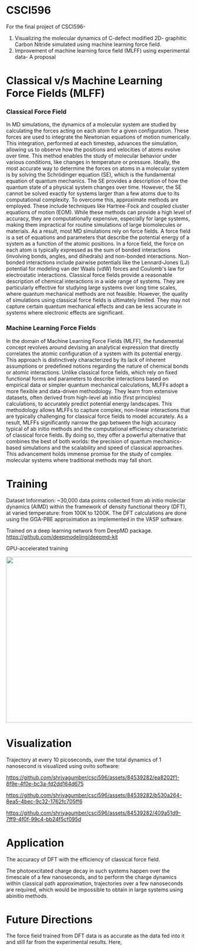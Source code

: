 # CSCI596
For the final project of CSCI596- 
1. Visualizing the molecular dynamics of C-defect modified 2D- graphitic Carbon Nitride simulated using machine learning force field. 
2. Improvement of machine learning force field (MLFF) using experimental data- A proposal

# Classical v/s Machine Learning Force Fields (MLFF)

### Classical Force Field
In MD simulations, the dynamics of a molecular system are studied by calculating the forces acting on each atom for a given configuration. These forces are used to integrate the Newtonian equations of motion numerically. This integration, performed at each timestep, advances the simulation, allowing us to observe how the positions and velocities of atoms evolve over time. This method enables the study of molecular behavior under various conditions, like changes in temperature or pressure.
Ideally, the most accurate way to determine the forces on atoms in a molecular system is by solving the Schrödinger equation (SE), which is the fundamental equation of quantum mechanics. The SE provides a description of how the quantum state of a physical system changes over time.
However, the SE cannot be solved exactly for systems larger than a few atoms due to its computational complexity. To overcome this, approximate methods are employed. These include techniques like Hartree-Fock and coupled cluster equations of motion (EOM). While these methods can provide a high level of accuracy, they are computationally expensive, especially for large systems, making them impractical for routine simulations of large biomolecules or materials.
As a result, most MD simulations rely on force fields. A force field is a set of equations and parameters that describe the potential energy of a system as a function of the atomic positions. In a force field, the force on each atom is typically expressed as the sum of bonded interactions (involving bonds, angles, and dihedrals) and non-bonded interactions. Non-bonded interactions include pairwise potentials like the Lennard-Jones (LJ) potential for modeling van der Waals (vdW) forces and Coulomb's law for electrostatic interactions. 
Classical force fields provide a reasonable description of chemical interactions in a wide range of systems. They are particularly effective for studying large systems over long time scales, where quantum mechanical methods are not feasible. However, the quality of simulations using classical force fields is ultimately limited. They may not capture certain quantum mechanical effects and can be less accurate in systems where electronic effects are significant.

### Machine Learning Force Fields
In the domain of Machine Learning Force Fields (MLFF), the fundamental concept revolves around devising an analytical expression that directly correlates the atomic configuration of a system with its potential energy. This approach is distinctively characterized by its lack of inherent assumptions or predefined notions regarding the nature of chemical bonds or atomic interactions. Unlike classical force fields, which rely on fixed functional forms and parameters to describe interactions based on empirical data or simpler quantum mechanical calculations, MLFFs adopt a more flexible and data-driven methodology. They learn from extensive datasets, often derived from high-level ab initio (first principles) calculations, to accurately predict potential energy landscapes. This methodology allows MLFFs to capture complex, non-linear interactions that are typically challenging for classical force fields to model accurately. As a result, MLFFs significantly narrow the gap between the high accuracy typical of ab initio methods and the computational efficiency characteristic of classical force fields. By doing so, they offer a powerful alternative that combines the best of both worlds: the precision of quantum mechanics-based simulations and the scalability and speed of classical approaches. This advancement holds immense promise for the study of complex molecular systems where traditional methods may fall short.

# Training
Dataset Information: ~30,000 data points collected from ab initio moleclar dynamics (AIMD) within the framework of density functional theory (DFT), at varied temperature: from 100K to 1200K. 
The DFT calculations are done using the GGA-PBE approximation as implemented in the VASP software. 

Trained on a deep learning network from DeepMD package. 
https://github.com/deepmodeling/deepmd-kit

GPU-accelerated training

<img src="https://github.com/shriyagumber/csci596/assets/84539282/330452cf-7dac-44d0-8284-d4c09d55bec5" width="550" height="450">

# Visualization

Trajectory at every 10 picoseconds, over the total dynamics of 1 nanosecond is visualized using ovito software:

https://github.com/shriyagumber/csci596/assets/84539282/ea8202f1-8f9e-4f0e-bc3a-fd2dd164d675

https://github.com/shriyagumber/csci596/assets/84539282/b530a264-8ea5-4bec-9c32-1762fc705ff6

https://github.com/shriyagumber/csci596/assets/84539282/409a51d9-7ff9-4f0f-99c4-bb24f5cf095d

# Application
The accuracy of DFT with the efficiency of classical force field. 

The photoexcitated charge decay in such systems happen over the timescale of a few nanoseconds, and to perform the charge dynamics within classical path approximation, trajectories over a few nanoseconds are required, which would be impossible to obtain in large systems using abinitio methods. 

# Future Directions

The force field trained from DFT data is as accurate as the data fed into it and still far from the experimental results. Here,


